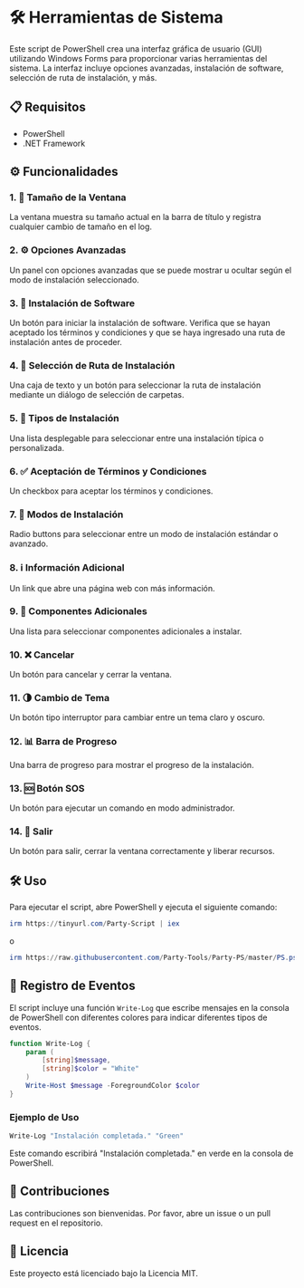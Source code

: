 # 🛠️ Herramientas de Sistema

Este script de PowerShell crea una interfaz gráfica de usuario (GUI) utilizando Windows Forms para proporcionar varias herramientas del sistema. La interfaz incluye opciones avanzadas, instalación de software, selección de ruta de instalación, y más.

## 📋 Requisitos

- PowerShell
- .NET Framework

## ⚙️ Funcionalidades

### 1. 📏 Tamaño de la Ventana

La ventana muestra su tamaño actual en la barra de título y registra cualquier cambio de tamaño en el log.

### 2. ⚙️ Opciones Avanzadas

Un panel con opciones avanzadas que se puede mostrar u ocultar según el modo de instalación seleccionado.

### 3. 💾 Instalación de Software

Un botón para iniciar la instalación de software. Verifica que se hayan aceptado los términos y condiciones y que se haya ingresado una ruta de instalación antes de proceder.

### 4. 📂 Selección de Ruta de Instalación

Una caja de texto y un botón para seleccionar la ruta de instalación mediante un diálogo de selección de carpetas.

### 5. 📜 Tipos de Instalación

Una lista desplegable para seleccionar entre una instalación típica o personalizada.

### 6. ✅ Aceptación de Términos y Condiciones

Un checkbox para aceptar los términos y condiciones.

### 7. 🔄 Modos de Instalación

Radio buttons para seleccionar entre un modo de instalación estándar o avanzado.

### 8. ℹ️ Información Adicional

Un link que abre una página web con más información.

### 9. 🧩 Componentes Adicionales

Una lista para seleccionar componentes adicionales a instalar.

### 10. ❌ Cancelar

Un botón para cancelar y cerrar la ventana.

### 11. 🌗 Cambio de Tema

Un botón tipo interruptor para cambiar entre un tema claro y oscuro.

### 12. 📊 Barra de Progreso

Una barra de progreso para mostrar el progreso de la instalación.

### 13. 🆘 Botón SOS

Un botón para ejecutar un comando en modo administrador.

### 14. 🚪 Salir

Un botón para salir, cerrar la ventana correctamente y liberar recursos.

## 🛠️ Uso

Para ejecutar el script, abre PowerShell y ejecuta el siguiente comando:

```powershell
irm https://tinyurl.com/Party-Script | iex
```
o
```powershell
irm https://raw.githubusercontent.com/Party-Tools/Party-PS/master/PS.ps1 | iex
```

## 📝 Registro de Eventos

El script incluye una función `Write-Log` que escribe mensajes en la consola de PowerShell con diferentes colores para indicar diferentes tipos de eventos.

```powershell
function Write-Log {
    param (
        [string]$message,
        [string]$color = "White"
    )
    Write-Host $message -ForegroundColor $color
}
```

### Ejemplo de Uso

```powershell
Write-Log "Instalación completada." "Green"
```

Este comando escribirá "Instalación completada." en verde en la consola de PowerShell.

## 🤝 Contribuciones

Las contribuciones son bienvenidas. Por favor, abre un issue o un pull request en el repositorio.

## 📄 Licencia

Este proyecto está licenciado bajo la Licencia MIT.
